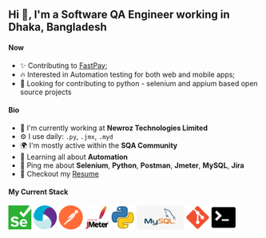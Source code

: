 ## Hi 👋, I'm a Software QA Engineer working in Dhaka, Bangladesh

#### Now

- ✨ Contributing to [FastPay](https://www.fast-pay.iq/);
- :fire: Interested in Automation testing for both web and mobile apps;
- :calendar: Looking for contributing to python - selenium and appium based open source projects 

#### Bio

- 🏢 I'm currently working at **Newroz Technologies Limited**
- ⚙️ I use daily: `.py`, `.jmx`, `.myd`
- 🌍 I'm mostly active within the **SQA Community**
- 🌱 Learning all about **Automation**
- 💬 Ping me about **Selenium**, **Python**, **Postman**, **Jmeter**, **MySQL**, **Jira**
- 📝 Checkout my [Resume](files/Sajjad-Hossain-SQA-Resume.pdf)

#### My Current Stack

<img height="48" src="img/selenium.png" alt="Selenium"> <img height="48" src="img/appium.png" alt="Appium"> <img height="48" src="img/postman.png" alt="Postman"> <img height="48" src="img/jmeter.png" alt="JMeter"> <img height="48" src="img/python.png" alt="python"> <img height="48" src="img/mysql.png" alt="MySQL"> <img height="48" src="img/git.png" alt="git"> <img height="48" src="img/terminal.png" alt="bash">

<!-- #### Development Stuffs:

<b>⚡ Github Stats</b>
<p float="left">
<img height="180em" src="https://github-readme-stats.vercel.app/api?username=ashrafazimsajjad&show_icons=true&hide_border=true&&count_private=true&include_all_commits=true" /> 
<img height="180em" src="https://github-readme-stats.vercel.app/api/top-langs/?username=ashrafazimsajjad&show_icons=true&hide_border=true&layout=compact&langs_count=8"/>
</p>

#### Connect With Me

<p left="center">
<a href="https://www.linkedin.com/in/ashrafazimsajjad/">
  <img src="https://img.shields.io/badge/linkedin-%230077B5.svg?&style=for-the-badge&logo=linkedin&logoColor=white" height=25>
</a> 
<a href="https://www.facebook.com/sajjad.nsu">
  <img src="https://img.shields.io/badge/Facebook-1877F2?style=for-the-badge&logo=facebook&logoColor=white" height=25>
</a>
<a href="mailto:ashrafazimsajjad@gmail.com">
  <img src="	https://img.shields.io/badge/Gmail-D14836?style=for-the-badge&logo=gmail&logoColor=white" height=25>
</a>
</p> -->
